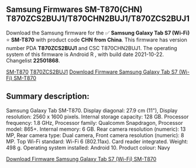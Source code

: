 <h2>Samsung Firmwares SM-T870(CHN) T870ZCS2BUJ1/T870CHN2BUJ1/T870ZCS2BUJ1</h2>
Download the Samsung firmware for the ✅ <strong>Samsung Galaxy Tab S7 (Wi-Fi) </strong> ⭐ <strong>SM-T870</strong> with product code <strong>CHN</strong> <strong> from China</strong>. This firmware has version number PDA <strong>T870ZCS2BUJ1</strong> and CSC T870CHN2BUJ1. The operating system of this firmware is Android R , with build date 2021-10-22. Changelist <strong>22501868</strong>.


[SM-T870](https://samfirm.shop/samsung/model/SM-T870)
[T870ZCS2BUJ1](https://samfirm.shop/samsung/pda/T870ZCS2BUJ1)
[Download Firmware Samsung Galaxy Tab S7 (Wi-Fi) SM-T870](https://samfirm.shop/samsung/firmware/467797)
<h2>Summary description:</h2>
<p>Samsung Galaxy Tab SM-T870. Display diagonal: 27.9 cm (11"), Display resolution: 2560 x 1600 pixels. Internal storage capacity: 128 GB. Processor frequency: 1.8 GHz, Processor family: Qualcomm Snapdragon, Processor model: 865+. Internal memory: 6 GB. Rear camera resolution (numeric): 13 MP, Rear camera type: Dual camera, Front camera resolution (numeric): 8 MP. Top Wi-Fi standard: Wi-Fi 6 (802.11ax). Card reader integrated. Weight: 498 g. Operating system installed: Android 10. Product colour: Navy</p>


[Download Firmware Samsung Galaxy Tab S7 (Wi-Fi) SM-T870](https://samfirm.shop/samsung/firmware/467797)
